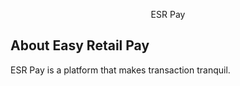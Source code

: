 <p align="center">ESR Pay</p>

<p align="center">

</p>

## About Easy Retail Pay

ESR Pay is a platform that makes transaction tranquil.

